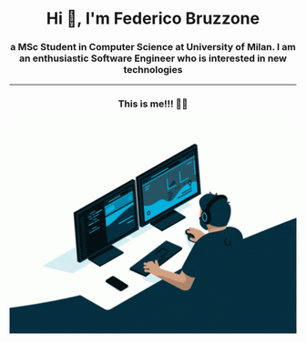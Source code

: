 <!-- ### Hi there 👋 -->

<h1 align="center">Hi 👋, I'm Federico Bruzzone</h1>
<h3 align="center">a MSc Student in Computer Science at University of Milan. I am an enthusiastic Software Engineer who is interested in new technologies</h3>

---

<h3 align="center"> This is me!!! 👩‍💻 </h3>

<p align="center"><img align="center" width="800" src ="documents/coding.gif"></img></p>

<!-- <p align="left"> <img src="https://komarev.com/ghpvc/?username=FedericoBruzzone&label=Profile%20views&color=0e75b6&style=flat" alt="FedericoBruzzone" /></p> -->

<!--
**FedericoBruzzone/FedericoBruzzone** is a ✨ _special_ ✨ repository because its `README.md` (this file) appears on your GitHub profile.

Here are some ideas to get you started:

- 🔭 I’m currently working on ...
- 🌱 I’m currently learning ...
- 👯 I’m looking to collaborate on ...
- 🤔 I’m looking for help with ...
- 💬 Ask me about ...
- 📫 How to reach me: ...
- 😄 Pronouns: ...
- ⚡ Fun fact: ...
-->

<!-- ![programming.gif](documents/programming.gif) -->
